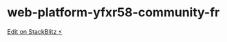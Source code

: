 # web-platform-yfxr58-community-fr

[Edit on StackBlitz ⚡️](https://stackblitz.com/edit/web-platform-yfxr58)